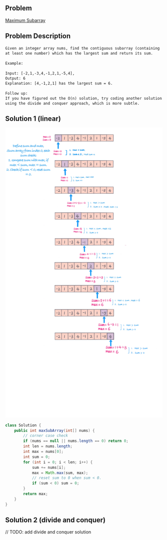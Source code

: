 ## Problem
[Maximum Subarray](https://leetcode.com/explore/challenge/card/30-day-leetcoding-challenge/528/week-1/3285/)

## Problem Description
```
Given an integer array nums, find the contiguous subarray (containing at least one number) which has the largest sum and return its sum.

Example:

Input: [-2,1,-3,4,-1,2,1,-5,4],
Output: 6
Explanation: [4,-1,2,1] has the largest sum = 6.

Follow up:
If you have figured out the O(n) solution, try coding another solution using the divide and conquer approach, which is more subtle.
```

## Solution 1 (linear)

![maximum subarray](../../assets/leetcode/maximum-subarray.png)

```java
class Solution {
    public int maxSubArray(int[] nums) {
        // corner case check
        if (nums == null || nums.length == 0) return 0;
        int len = nums.length;
        int max = nums[0];
        int sum = 0;
        for (int i = 0; i < len; i++) {
            sum += nums[i];
            max = Math.max(sum, max);
            // reset sum to 0 when sum < 0.
            if (sum < 0) sum = 0;
        }
        return max;
    }
}
```

## Solution 2 (divide and conquer)
// TODO: add divide and conquer solution
